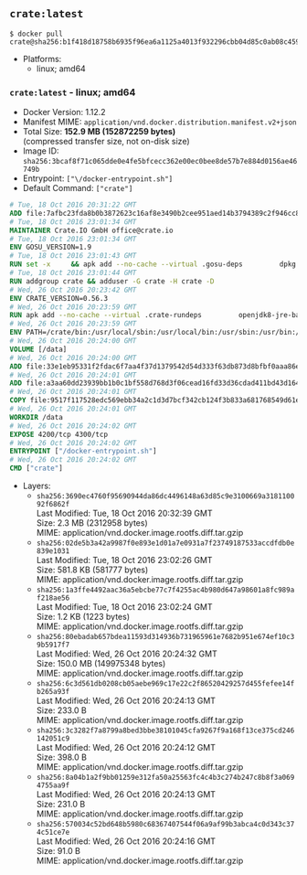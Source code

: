 ## `crate:latest`

```console
$ docker pull crate@sha256:b1f418d18758b6935f96ea6a1125a4013f932296cbb04d85c0ab08c4590640fc
```

-	Platforms:
	-	linux; amd64

### `crate:latest` - linux; amd64

-	Docker Version: 1.12.2
-	Manifest MIME: `application/vnd.docker.distribution.manifest.v2+json`
-	Total Size: **152.9 MB (152872259 bytes)**  
	(compressed transfer size, not on-disk size)
-	Image ID: `sha256:3bcaf8f71c065dde0e4fe5bfcecc362e00ec0bee8de57b7e884d0156ae46749b`
-	Entrypoint: `["\/docker-entrypoint.sh"]`
-	Default Command: `["crate"]`

```dockerfile
# Tue, 18 Oct 2016 20:31:22 GMT
ADD file:7afbc23fda8b0b3872623c16af8e3490b2cee951aed14b3794389c2f946cc8c7 in / 
# Tue, 18 Oct 2016 23:01:34 GMT
MAINTAINER Crate.IO GmbH office@crate.io
# Tue, 18 Oct 2016 23:01:34 GMT
ENV GOSU_VERSION=1.9
# Tue, 18 Oct 2016 23:01:43 GMT
RUN set -x     && apk add --no-cache --virtual .gosu-deps         dpkg         gnupg         curl     && export ARCH=$(echo $(dpkg --print-architecture) | cut -d"-" -f3)     && curl -o /usr/local/bin/gosu -fSL "https://github.com/tianon/gosu/releases/download/$GOSU_VERSION/gosu-$ARCH"     && curl -o /usr/local/bin/gosu.asc -fSL "https://github.com/tianon/gosu/releases/download/$GOSU_VERSION/gosu-$ARCH.asc"     && export GNUPGHOME="$(mktemp -d)"     && gpg --keyserver ha.pool.sks-keyservers.net --recv-keys B42F6819007F00F88E364FD4036A9C25BF357DD4     && gpg --batch --verify /usr/local/bin/gosu.asc /usr/local/bin/gosu     && rm -r "$GNUPGHOME" /usr/local/bin/gosu.asc     && chmod +x /usr/local/bin/gosu     && gosu nobody true     && apk del .gosu-deps
# Tue, 18 Oct 2016 23:01:44 GMT
RUN addgroup crate && adduser -G crate -H crate -D
# Wed, 26 Oct 2016 20:23:42 GMT
ENV CRATE_VERSION=0.56.3
# Wed, 26 Oct 2016 20:23:59 GMT
RUN apk add --no-cache --virtual .crate-rundeps         openjdk8-jre-base         python3         openssl         sigar     && apk add --no-cache --virtual .build-deps         curl         gnupg         tar     && curl -fSL -O https://cdn.crate.io/downloads/releases/crate-$CRATE_VERSION.tar.gz     && curl -fSL -O https://cdn.crate.io/downloads/releases/crate-$CRATE_VERSION.tar.gz.asc     && export GNUPGHOME="$(mktemp -d)"     && gpg --keyserver ha.pool.sks-keyservers.net --recv-keys 90C23FC6585BC0717F8FBFC37FAAE51A06F6EAEB     && gpg --batch --verify crate-$CRATE_VERSION.tar.gz.asc crate-$CRATE_VERSION.tar.gz     && rm -r "$GNUPGHOME" crate-$CRATE_VERSION.tar.gz.asc     && mkdir /crate     && tar -xf crate-$CRATE_VERSION.tar.gz -C /crate --strip-components=1     && ln -s /usr/bin/python3 /usr/bin/python     && rm /crate/plugins/sigar/lib/libsigar-amd64-linux.so     && chown -R crate /crate     && apk del .build-deps
# Wed, 26 Oct 2016 20:23:59 GMT
ENV PATH=/crate/bin:/usr/local/sbin:/usr/local/bin:/usr/sbin:/usr/bin:/sbin:/bin
# Wed, 26 Oct 2016 20:24:00 GMT
VOLUME [/data]
# Wed, 26 Oct 2016 20:24:00 GMT
ADD file:33e1eb95331f2fdac6f7aa4f37d1379542d54d333f63db873d8bfbf0aaa86e2d in /crate/config/crate.yml 
# Wed, 26 Oct 2016 20:24:01 GMT
ADD file:a3aa60dd23939bb1b0c1bf558d768d3f06cead16fd33d36cdad411bd43d16448 in /crate/config/logging.yml 
# Wed, 26 Oct 2016 20:24:01 GMT
COPY file:9517f117528edc569ebb34a2c1d3d7bcf342cb124f3b833a681768549d61ebfb in / 
# Wed, 26 Oct 2016 20:24:01 GMT
WORKDIR /data
# Wed, 26 Oct 2016 20:24:02 GMT
EXPOSE 4200/tcp 4300/tcp
# Wed, 26 Oct 2016 20:24:02 GMT
ENTRYPOINT ["/docker-entrypoint.sh"]
# Wed, 26 Oct 2016 20:24:02 GMT
CMD ["crate"]
```

-	Layers:
	-	`sha256:3690ec4760f95690944da86dc4496148a63d85c9e3100669a318110092f6862f`  
		Last Modified: Tue, 18 Oct 2016 20:32:39 GMT  
		Size: 2.3 MB (2312958 bytes)  
		MIME: application/vnd.docker.image.rootfs.diff.tar.gzip
	-	`sha256:02de5b3a42a9987f0e893e1d01a7e0931a7f23749187533accdfdb0e839e1031`  
		Last Modified: Tue, 18 Oct 2016 23:02:26 GMT  
		Size: 581.8 KB (581777 bytes)  
		MIME: application/vnd.docker.image.rootfs.diff.tar.gzip
	-	`sha256:1a3ffe4492aac36a5ebcbe77c7f4255ac4b980d647a98601a8fc989af218ae56`  
		Last Modified: Tue, 18 Oct 2016 23:02:24 GMT  
		Size: 1.2 KB (1223 bytes)  
		MIME: application/vnd.docker.image.rootfs.diff.tar.gzip
	-	`sha256:80ebadab657bdea11593d314936b731965961e7682b951e674ef10c39b5917f7`  
		Last Modified: Wed, 26 Oct 2016 20:24:32 GMT  
		Size: 150.0 MB (149975348 bytes)  
		MIME: application/vnd.docker.image.rootfs.diff.tar.gzip
	-	`sha256:6c3d561db0208cb05aebe969c17e22c2f86520429257d455fefee14fb265a93f`  
		Last Modified: Wed, 26 Oct 2016 20:24:13 GMT  
		Size: 233.0 B  
		MIME: application/vnd.docker.image.rootfs.diff.tar.gzip
	-	`sha256:3c3282f7a8799a8bed3bbe38101045cfa9267f9a168f13ce375cd246142051c9`  
		Last Modified: Wed, 26 Oct 2016 20:24:12 GMT  
		Size: 398.0 B  
		MIME: application/vnd.docker.image.rootfs.diff.tar.gzip
	-	`sha256:8a04b1a2f9bb01259e312fa50a25563fc4c4b3c274b247c8b8f3a0694755aa9f`  
		Last Modified: Wed, 26 Oct 2016 20:24:13 GMT  
		Size: 231.0 B  
		MIME: application/vnd.docker.image.rootfs.diff.tar.gzip
	-	`sha256:570034c52bd648b5980c68367407544f06a9af99b3abca4c0d343c374c51ce7e`  
		Last Modified: Wed, 26 Oct 2016 20:24:16 GMT  
		Size: 91.0 B  
		MIME: application/vnd.docker.image.rootfs.diff.tar.gzip

